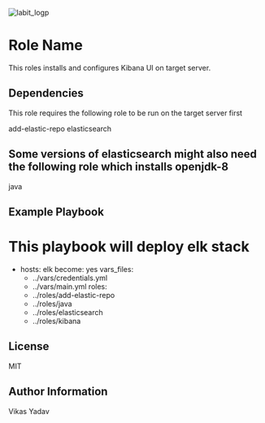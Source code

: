  ![labit_logp](artifacts/images/labit_logo.gif)

Role Name
=========

This roles installs and configures Kibana UI on target server.


Dependencies
------------

This role requires the following role to be run on the target server first

add-elastic-repo
elasticsearch

## Some versions of elasticsearch might also need the following role which installs openjdk-8

java

Example Playbook
----------------

# This playbook  will deploy elk stack
- hosts: elk
  become: yes
  vars_files: 
  - ../vars/credentials.yml
  - ../vars/main.yml
  roles:
  - ../roles/add-elastic-repo
  - ../roles/java
  - ../roles/elasticsearch
  - ../roles/kibana

 


License
-------

MIT

Author Information
------------------

Vikas Yadav